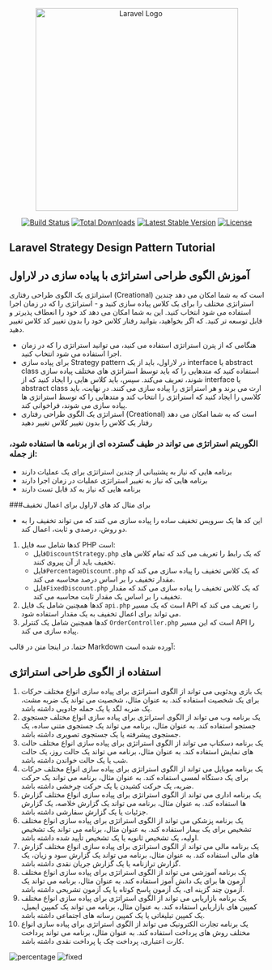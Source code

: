 <p align="center"><a href="https://laravel.com" target="_blank"><img src="https://raw.githubusercontent.com/laravel/art/master/logo-lockup/5%20SVG/2%20CMYK/1%20Full%20Color/laravel-logolockup-cmyk-red.svg" width="400" alt="Laravel Logo"></a></p>

<p align="center">
<a href="https://github.com/laravel/framework/actions"><img src="https://github.com/laravel/framework/workflows/tests/badge.svg" alt="Build Status"></a>
<a href="https://packagist.org/packages/laravel/framework"><img src="https://img.shields.io/packagist/dt/laravel/framework" alt="Total Downloads"></a>
<a href="https://packagist.org/packages/laravel/framework"><img src="https://img.shields.io/packagist/v/laravel/framework" alt="Latest Stable Version"></a>
<a href="https://packagist.org/packages/laravel/framework"><img src="https://img.shields.io/packagist/l/laravel/framework" alt="License"></a>
</p>

## Laravel Strategy Design Pattern Tutorial
## آموزش الگوی طراحی استراتژی با پیاده سازی در لاراول 
استراتژی یک الگوی طراحی رفتاری (Creational) است که به شما امکان می دهد چندین استراتژی مختلف را برای یک کلاس پیاده سازی کنید و -
استراتژی را که در زمان اجرا استفاده می شود انتخاب کنید. این به شما امکان می دهد کد خود را انعطاف پذیرتر و قابل توسعه تر کنید.
که اگر بخواهید، بتوانید رفتار کلاس خود را بدون تغییر کد کلاس تغییر دهید.
- هنگامی که از پترن استراتژی استفاده می کنید، می توانید استراتژی را که در زمان اجرا استفاده می شود انتخاب کنید.
- برای پیاده سازی Strategy pattern در لاراول، باید از یک interface یا abstract class استفاده کنید
که متدهایی را که باید توسط استراتژی های مختلف پیاده سازی شوند، تعریف می‌کند. سپس، باید کلاس هایی را 
ایجاد کنید که از interface یا abstract class ارث می برند و هر استراتژی را پیاده سازی می کنند. در نهایت، باید کلاسی را
ایجاد کنید که استراتژی را انتخاب کند و متدهایی را که توسط استراتژی ها پیاده سازی می شوند، فراخوانی کند.
- استراتژی یک الگوی طراحی رفتاری (Creational) است که به شما امکان می دهد رفتار یک کلاس را بدون تغییر کلاس تغییر دهید

### الگوریتم استراتژی می تواند در طیف گسترده ای از برنامه ها استفاده شود، از جمله:
- برنامه هایی که نیاز به پشتیبانی از چندین استراتژی برای یک عملیات دارند
- برنامه هایی که نیاز به تغییر استراتژی عملیات در زمان اجرا دارند
- برنامه هایی که نیاز به کد قابل تست دارند


###برای مثال کد های لاراول برای اعمال تخفیف
- این کد ها یک سرویس تخفیف ساده را پیاده سازی می کنند که می تواند تخفیف را به دو روش، درصدی و ثابت، اعمال کند.

1. کدها شامل سه فایل PHP است:
    * فایل`DiscountStrategy.php` که یک رابط را تعریف می کند که تمام کلاس های تخفیف باید از آن پیروی کنند.
    * فایل`PercentageDiscount.php` که یک کلاس تخفیف را پیاده سازی می کند که مقدار تخفیف را بر اساس درصد محاسبه می کند.
    * فایل`FixedDiscount.php` که یک کلاس تخفیف را پیاده سازی می کند که مقدار تخفیف را بر اساس یک مقدار ثابت محاسبه می کند.
2. کدها همچنین شامل یک فایل `api.php` است که یک مسیر API را تعریف می کند که می تواند برای اعمال تخفیف به یک مقدار استفاده شود.
3. کدها همچنین شامل یک کنترلر `OrderController.php` است که این مسیر API را پیاده سازی می کند.

حتما. در اینجا متن در قالب Markdown آورده شده است:


## استفاده از الگوی طراحی استراتژی

1. یک بازی ویدئویی می تواند از الگوی استراتژی برای پیاده سازی انواع مختلف حرکات برای یک شخصیت استفاده کند. به عنوان مثال، شخصیت می تواند یک ضربه مشت، یک ضربه لگد یا یک حمله جادویی داشته باشد.
2. یک برنامه وب می تواند از الگوی استراتژی برای پیاده سازی انواع مختلف جستجوی جستجو استفاده کند. به عنوان مثال، برنامه می تواند یک جستجوی متنی ساده، یک جستجوی پیشرفته یا یک جستجوی تصویری داشته باشد.
3. یک برنامه دسکتاپ می تواند از الگوی استراتژی برای پیاده سازی انواع مختلف حالت های نمایش استفاده کند. به عنوان مثال، برنامه می تواند یک حالت روز، یک حالت شب یا یک حالت خواندن داشته باشد.
4. یک برنامه موبایل می تواند از الگوی استراتژی برای پیاده سازی انواع مختلف حرکات برای یک دستگاه لمسی استفاده کند. به عنوان مثال، برنامه می تواند یک حرکت ضربه، یک حرکت کشیدن یا یک حرکت چرخشی داشته باشد.
5. یک برنامه اداری می تواند از الگوی استراتژی برای پیاده سازی انواع مختلف گزارش ها استفاده کند. به عنوان مثال، برنامه می تواند یک گزارش خلاصه، یک گزارش جزئیات یا یک گزارش سفارشی داشته باشد.
6. یک برنامه پزشکی می تواند از الگوی استراتژی برای پیاده سازی انواع مختلف تشخیص برای یک بیمار استفاده کند. به عنوان مثال، برنامه می تواند یک تشخیص اولیه، یک تشخیص ثانویه یا یک تشخیص تأیید شده داشته باشد.
7. یک برنامه مالی می تواند از الگوی استراتژی برای پیاده سازی انواع مختلف گزارش های مالی استفاده کند. به عنوان مثال، برنامه می تواند یک گزارش سود و زیان، یک گزارش ترازنامه یا یک گزارش جریان نقدی داشته باشد.
8. یک برنامه آموزشی می تواند از الگوی استراتژی برای پیاده سازی انواع مختلف آزمون ها برای یک دانش آموز استفاده کند. به عنوان مثال، برنامه می تواند یک آزمون چند گزینه ای، یک آزمون پاسخ کوتاه یا یک آزمون تشریحی داشته باشد.
9. یک برنامه بازاریابی می تواند از الگوی استراتژی برای پیاده سازی انواع مختلف کمپین های بازاریابی استفاده کند. به عنوان مثال، برنامه می تواند یک کمپین ایمیل، یک کمپین تبلیغاتی یا یک کمپین رسانه های اجتماعی داشته باشد.
10. یک برنامه تجارت الکترونیک می تواند از الگوی استراتژی برای پیاده سازی انواع مختلف روش های پرداخت استفاده کند. به عنوان مثال، برنامه می تواند پرداخت کارت اعتباری، پرداخت چک یا پرداخت نقدی داشته باشد.


![percentage](https://github.com/BabakNiknejad/Laravel-strategy-design-pattern/assets/89449079/d4c86db8-ecd4-44e6-af32-2218bd4fe074)
![fixed](https://github.com/BabakNiknejad/Laravel-strategy-design-pattern/assets/89449079/94ea0323-bb9a-4de5-8979-1d1c71e468ab)
